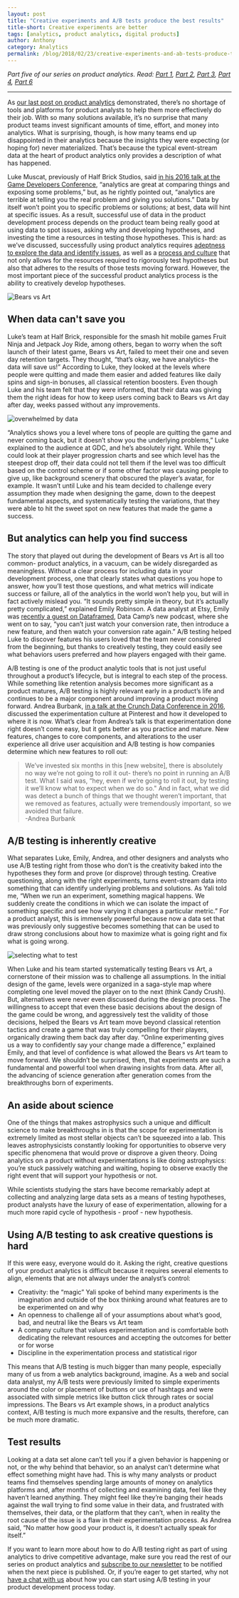 ```yaml
---
layout: post
title: "Creative experiments and A/B tests produce the best results"
title-short: Creative experiments are better
tags: [analytics, product analytics, digital products]
author: Anthony
category: Analytics
permalink: /blog/2018/02/23/creative-experiments-and-ab-tests-produce-the-best-results/
---
```


*Part five of our series on product analytics. Read: [Part 1][product1], [Part 2][product2], [Part 3][product3], [Part 4][product4], [Part 6][product6]*

---

As [our last post on product analytics][product4] demonstrated, there’s no shortage of tools and platforms for product analysts to help them more effectively do their job. With so many solutions available, it’s no surprise that many product teams invest significant amounts of time, effort, and money into analytics. What is surprising, though, is how many teams end up disappointed in their analytics because the insights they were expecting (or hoping for) never materialized. That’s because the typical event-stream data at the heart of product analytics only provides a description of what has happened.

Luke Muscat, previously of Half Brick Studios, said [in his 2016 talk at the Game Developers Conference][gdc], “analytics are great at comparing things and exposing some problems,” but, as he rightly pointed out, “analytics are terrible at telling you the real problem and giving you solutions.” Data by itself won’t point you to specific problems or solutions; at best, data will hint at specific issues. As a result, successful use of data in the product development process depends on the product team being really good at using data to spot issues, asking why and developing hypotheses, and investing the time a resources in testing those hypotheses. This is hard: as we’ve discussed, successfully using product analytics requires [adeptness to explore the data and identify issues][product2], as well as a [process and culture][product3] that not only allows for the resources required to rigorously test hypotheses but also that adheres to the results of those tests moving forward. However, the most important piece of the successful product analytics process is the ability to creatively develop hypotheses.

![Bears vs Art][bva]

<h2 id="data">When data can't save you</h2>

Luke’s team at Half Brick, responsible for the smash hit mobile games Fruit Ninja and Jetpack Joy Ride, among others, began to worry when the soft launch of their latest game, Bears vs Art, failed to meet their one and seven day retention targets. They thought, “that’s okay, we have analytics- the data will save us!” According to Luke, they looked at the levels where people were quitting and made them easier and added features like daily spins and sign-in bonuses, all classical retention boosters. Even though Luke and his team felt that they were informed, that their data was giving them the right ideas for how to keep users coming back to Bears vs Art day after day, weeks passed without any improvements.

![overwhelmed by data][frustration]

“Analytics shows you a level where tons of people are quitting the game and never coming back, but it doesn’t show you the underlying problems,” Luke explained to the audience at GDC, and he’s absolutely right. While they could look at their player progression charts and see which level has the steepest drop off, their data could not tell them if the level was too difficult based on the control scheme or if some other factor was causing people to give up, like background scenery that obscured the player’s avatar, for example. It wasn’t until Luke and his team decided to challenge every assumption they made when designing the game, down to the deepest fundamental aspects, and systematically testing the variations, that they were able to hit the sweet spot on new features that made the game a success.

<h2 id="analytics leads to success">But analytics can help you find success</h2>

The story that played out during the development of Bears vs Art is all too common- product analytics, in a vacuum, can be widely disregarded as meaningless. Without a clear process for including data in your development process, one that clearly states what questions you hope to answer, how you’ll test those questions, and what metrics will indicate success or failure, all of the analytics in the world won’t help you, but will in fact actively mislead you. “It sounds pretty simple in theory, but it’s actually pretty complicated,” explained Emily Robinson. A data analyst at Etsy, Emily was [recently a guest on Dataframed][dataframed], Data Camp’s new podcast, where she went on to say, “you can’t just watch your conversion rate, then introduce a new feature, and then watch your conversion rate again.” A/B testing helped Luke to discover features his users loved that the team never considered from the beginning, but thanks to creatively testing, they could easily see what behaviors users preferred and how players engaged with their game.

A/B testing is one of the product analytic tools that is not just useful throughout a product’s lifecycle, but is integral to each step of the process. While something like retention analysis becomes more significant as a product matures, A/B testing is highly relevant early in a product’s life and continues to be a major component around improving a product moving forward. Andrea Burbank, [in a talk at the Crunch Data Conference in 2016][andrea], discussed the experimentation culture at Pinterest and how it developed to where it is now. What’s clear from Andrea’s talk is that experimentation done right doesn’t come easy, but it gets better as you practice and mature. New features, changes to core components, and alterations to the user experience all drive user acquisition and A/B testing is how companies determine which new features to roll out:

> We’ve invested six months in this [new website], there is absolutely no way we’re not going to roll it out- there’s no point in running an A/B test. What I said was, “hey, even if we’re going to roll it out, by testing it we’ll know what to expect when we do so." And in fact, what we did was detect a bunch of things that we thought weren’t important, that we removed as features, actually were tremendously important, so we avoided that failure.  
-Andrea Burbank


<h2 id="creative testing">A/B testing is inherently creative</h2>

What separates Luke, Emily, Andrea, and other designers and analysts who use A/B testing right from those who don’t is the creativity baked into the hypotheses they form and prove (or disprove) through testing. Creative questioning, along with the right experiments, turns event-stream data into something that can identify underlying problems and solutions. As Yali told me, “When we run an experiment, something magical happens. We suddenly create the conditions in which we can isolate the impact of something specific and see how varying it changes a particular metric.” For a product analyst, this is immensely powerful because now a data set that was previously only suggestive becomes something that can be used to draw strong conclusions about how to maximize what is going right and fix what is going wrong.

![selecting what to test][elements]

When Luke and his team started systematically testing Bears vs Art, a cornerstone of their mission was to challenge all assumptions. In the initial design of the game, levels were organized in a saga-style map where completing one level moved the player on to the next (think Candy Crush). But, alternatives were never even discussed during the design process. The willingness to accept that even these basic decisions about the design of the game could be wrong, and aggressively test the validity of those decisions, helped the Bears vs Art team move beyond classical retention tactics and create a game that was truly compelling for their players, organically drawing them back day after day. “Online experimenting gives us a way to confidently say your change made a difference,” explained Emily, and that level of confidence is what allowed the Bears vs Art team to move forward. We shouldn’t be surprised, then, that experiments are such a fundamental and powerful tool when drawing insights from data. After all, the advancing of science generation after generation comes from the breakthroughs born of experiments.

<h2 id="astrophysics">An aside about science</h2>

One of the things that makes astrophysics such a unique and difficult science to make breakthroughs in is that the scope for experimentation is extremely limited as most stellar objects can’t be squeezed into a lab. This leaves astrophysicists constantly looking for opportunities to observe very specific phenomena that would prove or disprove a given theory. Doing analytics on a product without experimentations is like doing astrophysics: you’re stuck passively watching and waiting, hoping to observe exactly the right event that will support your hypothesis or not.

While scientists studying the stars have become remarkably adept at collecting and analyzing large data sets as a means of testing hypotheses, product analysts have the luxury of ease of experimentation, allowing for a much more rapid cycle of hypothesis - proof - new hypothesis.

<h2 id="asking creative questions">Using A/B testing to ask creative questions is hard</h2>

If this were easy, everyone would do it. Asking the right, creative questions of your product analytics is difficult because it requires several elements to align, elements that are not always under the analyst’s control:
- Creativity: the “magic” Yali spoke of behind many experiments is the imagination and outside of the box thinking around what features are to be experimented on and why
- An openness to challenge all of your assumptions about what’s good, bad, and neutral like the Bears vs Art team
- A company culture that values experimentation and is comfortable both dedicating the relevant resources and accepting the outcomes for better or for worse
- Discipline in the experimentation process and statistical rigor

This means that A/B testing is much bigger than many people, especially many of us from a web analytics background, imagine. As a web and social data analyst, my A/B tests were previously limited to simple experiments around the color or placement of buttons or use of hashtags and were associated with simple metrics like button click through rates or social impressions. The Bears vs Art example shows, in a product analytics context, A/B testing is much more expansive and the results, therefore, can be much more dramatic.

<h2 id="results">Test results</h2>

Looking at a data set alone can’t tell you if a given behavior is happening or not, or the why behind that behavior, so an analyst can’t determine what effect something might have had. This is why many analysts or product teams find themselves spending large amounts of money on analytics platforms and, after months of collecting and examining data, feel like they haven’t learned anything. They might feel like they’re banging their heads against the wall trying to find some value in their data, and frustrated with themselves, their data, or the platform that they can’t, when in reality the root cause of the issue is a flaw in their experimentation process. As Andrea said, “No matter how good your product is, it doesn’t actually speak for itself.”

If you want to learn more about how to do A/B testing right as part of using analytics to drive competitive advantage, make sure you read the rest of our series on product analytics and [subscribe to our newsletter][subscribe] to be notified when the next piece is published. Or, if you’re eager to get started, why not [have a chat with us][contact] about how you can start using A/B testing in your product development process today.




[product1]: https://snowplowanalytics.com/blog/2018/01/19/product-analytics-part-one-data-and-digital-products/

[product2]: https://snowplowanalytics.com/blog/2018/01/26/intelligent-use-of-data-in-product-development-differentiates-successful-companies/

[product3]: https://snowplowanalytics.com/blog/2018/02/02/data-driven-product-development-is-more-about-process-culture-and-people-than-technology/

[product4]: https://snowplowanalytics.com/blog/2018/02/09/the-product-analyst-toolkit/

[product6]: https://snowplowanalytics.com/blog/2018/04/27/getting-the-most-out-of-product-analytics-with-intelligent-questions/

[bva]: /assets/img/blog/2018/02/bva.jpg

[frustration]: /assets/img/blog/2018/02/frustration.jpg

[gdc]: https://www.youtube.com/watch?v=4w6LohQ0-wk&t=1761s

[dataframed]: https://www.datacamp.com/community/podcast/data-science-experiments-etsy

[andrea]: http://www.ustream.tv/recorded/76523152

[elements]: /assets/img/blog/2018/02/elements.jpg

[subscribe]: http://snowplowanalytics.us11.list-manage.com/subscribe?u=10bb4a6f31d5f19e0d0b54476&id=bb28c7d30d&utm_source=product%20analytics%20pt5&utm_medium=blog%20cta&utm_campaign=product%20analytics&utm_content=subscription

[contact]: https://snowplowanalytics.com/company/contact-us/

